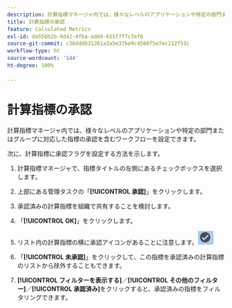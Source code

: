 ```yaml
---
description: 計算指標マネージャ内では、様々なレベルのアプリケーションや特定の部門またはグループに対応した指標の承認を含むワークフローを設定できます。
title: 計算指標の承認
feature: Calculated Metrics
exl-id: da55bb2b-9d42-4fba-add4-655f7f7c7ef6
source-git-commit: c36dddb31261a3a5e37be9c4566f5e7ec212f53c
workflow-type: ht
source-wordcount: '144'
ht-degree: 100%

---
```


# 計算指標の承認

計算指標マネージャ内では、様々なレベルのアプリケーションや特定の部門またはグループに対応した指標の承認を含むワークフローを設定できます。

次に、計算指標に承認フラグを設定する方法を示します。

1. 計算指標マネージャで、指標タイトルの左側にあるチェックボックスを選択します。
1. 上部にある管理タスクの「**[!UICONTROL 承認]**」をクリックします。
1. 承認済みの計算指標を組織で共有することを検討します。
1. 「**[!UICONTROL OK]**」をクリックします。
1. リスト内の計算指標の横に承認アイコンがあることに注意します。![](assets/cm_approve_icon.png)

1. 「**[!UICONTROL 未承認]**」をクリックして、この指標を承認済みの計算指標のリストから除外することもできます。
1. **[!UICONTROL フィルターを表示する]**／**[!UICONTROL その他のフィルター]**／**[!UICONTROL 承認済み]**&#x200B;をクリックすると、承認済みの指標をフィルタリングできます。
